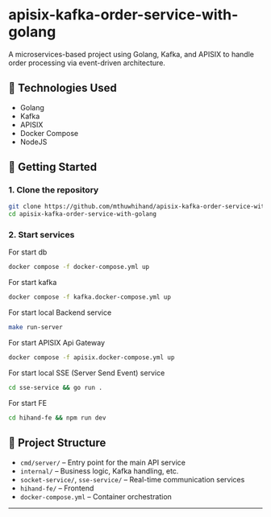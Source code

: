 # apisix-kafka-order-service-with-golang

A microservices-based project using Golang, Kafka, and APISIX to handle order processing via event-driven architecture.

## 🧰 Technologies Used

* Golang
* Kafka
* APISIX
* Docker Compose
* NodeJS

## 🚀 Getting Started

### 1. Clone the repository

```bash
git clone https://github.com/mthuwhihand/apisix-kafka-order-service-with-golang.git
cd apisix-kafka-order-service-with-golang
```

### 2. Start services

For start db
```bash
docker compose -f docker-compose.yml up
```

For start kafka
```bash
docker compose -f kafka.docker-compose.yml up
```

For start local Backend service
```bash
make run-server
```

For start APISIX Api Gateway 
```bash
docker compose -f apisix.docker-compose.yml up
```

For start local SSE (Server Send Event) service
```bash
cd sse-service && go run .
```

For start FE
```bash
cd hihand-fe && npm run dev
```


## 📁 Project Structure

* `cmd/server/` – Entry point for the main API service
* `internal/` – Business logic, Kafka handling, etc.
* `socket-service/`, `sse-service/` – Real-time communication services
* `hihand-fe/` – Frontend
* `docker-compose.yml` – Container orchestration
---
